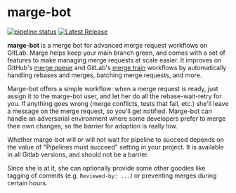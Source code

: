 # marge-bot

[![pipeline status](https://gitlab.com/marge-org/marge-bot/badges/main/pipeline.svg)](https://gitlab.com/marge-org/marge-bot/-/commits/main)
[![Latest Release](https://gitlab.com/marge-org/marge-bot/-/badges/release.svg)](https://gitlab.com/marge-org/marge-bot/-/releases)

**marge-bot** is a merge bot for advanced merge request workflows on GitLab.
Marge helps keep your main branch green, and comes with a set of features to make
managing merge requests at scale easier. It improves on GitHub's
[merge queue](https://docs.github.com/en/repositories/configuring-branches-and-merges-in-your-repository/configuring-pull-request-merges/managing-a-merge-queue)
and GitLab's [merge train](https://docs.gitlab.com/ee/ci/pipelines/merge_trains.html)
workflows by automatically handling rebases and merges, batching merge requests, and more.

Marge-bot offers a simple workflow: when a merge request is ready, just
assign it to the marge-bot user, and let her do all the rebase-wait-retry for you. If
anything goes wrong (merge conflicts, tests that fail, etc.) she'll leave a
message on the merge request, so you'll get notified. Marge-bot can handle an
adversarial environment where some developers prefer to merge their own changes,
so the barrier for adoption is really low.

Whether marge-bot will or will not wait for pipeline to succeed depends on the value of
"Pipelines must succeed" setting in your project. It is available in all Gitlab
versions, and should not be a barrier.

Since she is at it, she can optionally provide some other goodies like tagging
of commits (e.g. `Reviewed-by: ...`) or preventing merges during certain hours.
